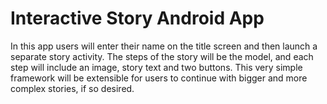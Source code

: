 # Interactive Story Android App
In this app users will enter their name on the title screen and then launch a separate story activity. The steps of the story will be the model, and each step will include an image, story text and two buttons. This very simple framework will be extensible for users to continue with bigger and more complex stories, if so desired.
